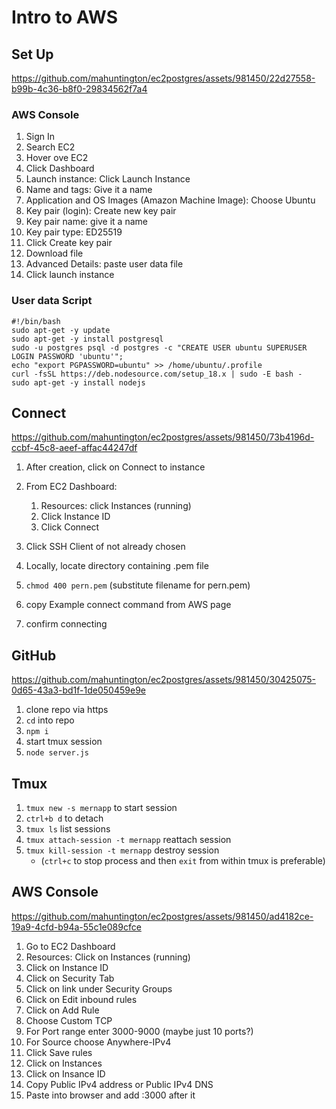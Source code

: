 # Intro to AWS

## Set Up

https://github.com/mahuntington/ec2postgres/assets/981450/22d27558-b99b-4c36-b8f0-29834562f7a4

### AWS Console

1. Sign In
1. Search EC2
1. Hover ove EC2
1. Click Dashboard
1. Launch instance: Click Launch Instance
1. Name and tags: Give it a name
1. Application and OS Images (Amazon Machine Image): Choose Ubuntu
1. Key pair (login): Create new key pair
1. Key pair name: give it a name
1. Key pair type: ED25519
1. Click Create key pair
1. Download file
1. Advanced Details: paste user data file
1. Click launch instance

### User data Script

```
#!/bin/bash
sudo apt-get -y update
sudo apt-get -y install postgresql
sudo -u postgres psql -d postgres -c "CREATE USER ubuntu SUPERUSER LOGIN PASSWORD 'ubuntu'";
echo "export PGPASSWORD=ubuntu" >> /home/ubuntu/.profile
curl -fsSL https://deb.nodesource.com/setup_18.x | sudo -E bash - 
sudo apt-get -y install nodejs
```

## Connect

https://github.com/mahuntington/ec2postgres/assets/981450/73b4196d-ccbf-45c8-aeef-affac44247df

1. After creation, click on Connect to instance
1. From EC2 Dashboard:

    1. Resources: click Instances (running)
    1. Click Instance ID
    1. Click Connect

1. Click SSH Client of not already chosen
1. Locally, locate directory containing .pem file
1. `chmod 400 pern.pem` (substitute filename for pern.pem)
1. copy Example connect command from AWS page
1. confirm connecting

## GitHub

https://github.com/mahuntington/ec2postgres/assets/981450/30425075-0d65-43a3-bd1f-1de050459e9e

1. clone repo via https
1. `cd` into repo
1. `npm i`
1. start tmux session
1. `node server.js`

## Tmux

1. `tmux new -s mernapp` to start session
1. `ctrl+b d` to detach
1. `tmux ls` list sessions
1. `tmux attach-session -t mernapp` reattach session
1. `tmux kill-session -t mernapp` destroy session
    - (`ctrl+c` to stop process and then `exit` from within tmux is preferable)

## AWS Console

https://github.com/mahuntington/ec2postgres/assets/981450/ad4182ce-19a9-4cfd-b94a-55c1e089cfce

1. Go to EC2 Dashboard
1. Resources: Click on Instances (running)
1. Click on Instance ID
1. Click on Security Tab
1. Click on link under Security Groups
1. Click on Edit inbound rules
1. Click on Add Rule
1. Choose Custom TCP
1. For Port range enter 3000-9000 (maybe just 10 ports?)
1. For Source choose Anywhere-IPv4
1. Click Save rules
1. Click on Instances
1. Click on Insance ID
1. Copy Public IPv4 address or Public IPv4 DNS
1. Paste into browser and add :3000 after it

